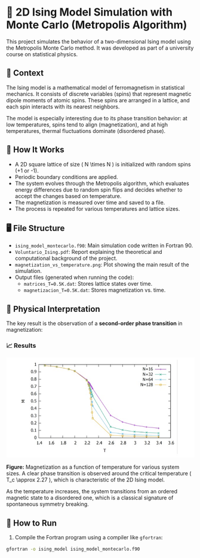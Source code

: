 # 🧊 2D Ising Model Simulation with Monte Carlo (Metropolis Algorithm)

This project simulates the behavior of a two-dimensional Ising model using the Metropolis Monte Carlo method. It was developed as part of a university course on statistical physics.

## 🧠 Context

The Ising model is a mathematical model of ferromagnetism in statistical mechanics. It consists of discrete variables (spins) that represent magnetic dipole moments of atomic spins. These spins are arranged in a lattice, and each spin interacts with its nearest neighbors.

The model is especially interesting due to its phase transition behavior: at low temperatures, spins tend to align (magnetization), and at high temperatures, thermal fluctuations dominate (disordered phase).

## 🧮 How It Works

- A 2D square lattice of size \( N \times N \) is initialized with random spins (+1 or -1).
- Periodic boundary conditions are applied.
- The system evolves through the Metropolis algorithm, which evaluates energy differences due to random spin flips and decides whether to accept the changes based on temperature.
- The magnetization is measured over time and saved to a file.
- The process is repeated for various temperatures and lattice sizes.

## 🖥️ File Structure

- `ising_model_montecarlo.f90`: Main simulation code written in Fortran 90.
- `Voluntario_Ising.pdf`: Report explaining the theoretical and computational background of the project.
- `magnetization_vs_temperature.png`: Plot showing the main result of the simulation.
- Output files (generated when running the code):  
  - `matrices_T=0.5K.dat`: Stores lattice states over time.  
  - `magnetizacion_T=0.5K.dat`: Stores magnetization vs. time.

## 🔬 Physical Interpretation

The key result is the observation of a **second-order phase transition** in magnetization:

### 📈 Results

![Magnetization vs Temperature](./magnetization_vs_temperature.jpeg)

**Figure:** Magnetization as a function of temperature for various system sizes. A clear phase transition is observed around the critical temperature \( T_c \approx 2.27 \), which is characteristic of the 2D Ising model.

As the temperature increases, the system transitions from an ordered magnetic state to a disordered one, which is a classical signature of spontaneous symmetry breaking.

## 🚀 How to Run

1. Compile the Fortran program using a compiler like `gfortran`:

```bash
gfortran -o ising_model ising_model_montecarlo.f90
